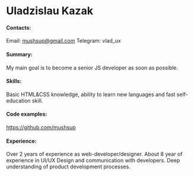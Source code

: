 # Uladzislau Kazak
#### Contacts:
Email: mushsup@gmail.com 
Telegram: vlad_ux
#### Summary:
My main goal is to become a senior JS developer as soon as possible. 
#### Skills:
Basic HTML&CSS knowledge, ability to learn new languages and fast self-education skill.
#### Code examples:
https://github.com/mushsup
#### Experience:
Over 2 years of experience as web-developer/designer.
About 8 year of experience in UI/UX Design and communication with developers. 
Deep understanding of product development processes.
